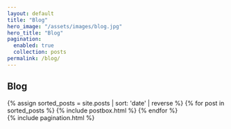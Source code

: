 ```yaml
---
layout: default
title: "Blog"
hero_image: "/assets/images/blog.jpg"
hero_title: "Blog"
pagination: 
  enabled: true
  collection: posts
permalink: /blog/
---
```


<!-- Blog Section
================================================== -->
<section class="blog-section">
    <div class="section-title">
        <h2><span><a href="{{ site.baseurl }}/blog" style="color: inherit; text-decoration: none;">Blog</a></span></h2>
    </div>
    <div class="row">
        {% assign sorted_posts = site.posts | sort: 'date' | reverse %}
        {% for post in sorted_posts %}
            {% include postbox.html %}
        {% endfor %}
    </div>
</section>

<!-- Pagination -->
<div class="bottompagination">
    <div class="pointerup"><i class="fa fa-caret-up"></i></div>
    <span class="navigation" role="navigation">
        {% include pagination.html %}
    </span>
</div>